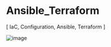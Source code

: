 # Ansible_Terraform
[ IaC, Configuration, Ansible, Terraform ]


![image](https://user-images.githubusercontent.com/104728608/217630228-d582ae23-1690-44cf-8a6e-5a6c2155c341.png)
